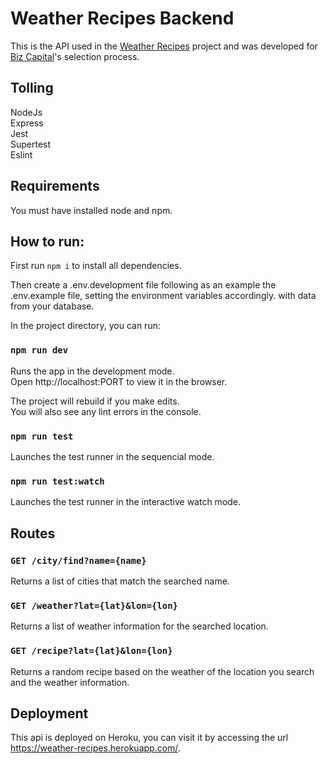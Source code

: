 # Weather Recipes Backend

This is the API used in the [Weather Recipes]( https://weatherrecipes-front.vercel.app/) project and was developed for [Biz Capital](https://bizcapital.com.br/)'s selection process.

## Tolling

NodeJs</br>
Express</br>
Jest</br>
Supertest</br>
Eslint</br>

## Requirements

You must have installed node and npm.

## How to run:

First run `npm i` to install all dependencies.

Then create a .env.development file following as an example the .env.example file, setting the environment variables accordingly. with data from your database.

In the project directory, you can run:

### `npm run dev`

Runs the app in the development mode.\
Open http://localhost:PORT to view it in the browser.

The project will rebuild if you make edits.\
You will also see any lint errors in the console.

### `npm run test`

Launches the test runner in the sequencial mode.

### `npm run test:watch`

Launches the test runner in the interactive watch mode.

## Routes

### `GET /city/find?name={name}`
Returns a list of cities that match the searched name.

### `GET /weather?lat={lat}&lon={lon}`
Returns a list of weather information for the searched location.

### `GET /recipe?lat={lat}&lon={lon}`
Returns a random recipe based on the weather of the location you search and the weather information.

## Deployment

This api is deployed on Heroku, you can visit it by accessing the url https://weather-recipes.herokuapp.com/.
